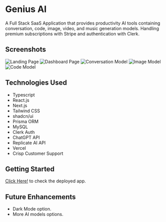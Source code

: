 # Genius AI
A Full Stack SaaS Application that provides productivity AI tools containing conversation, code, image, video, and music generation models. Handling premium subscriptions with Stripe and authentication with Clerk.

## Screenshots
![Landing Page](https://i.imgur.com/fO2n11L.png)
![Dashboard Page](https://i.imgur.com/vTyIDzO.png)
![Conversation Model](https://i.imgur.com/oDJLDO6.png)
![Image Model](https://i.imgur.com/TAeTKIL.png)
![Code Model](https://i.imgur.com/qJnMsYZ.png)

## Technologies Used
 - Typescript
 - React.js
 - Next.js
 - Tailwind CSS
 - shadcn/ui
 - Prisma ORM
 - MySQL
 - Clerk Auth
 - ChatGPT API
 - Replicate AI API
 - Vercel
 - Crisp Customer Support

## Getting Started

[Click Here!](https://genius-ai-acvdoandrew.vercel.app/) to check the deployed app.

## Future Enhancements

- Dark Mode option.
- More AI models options.

